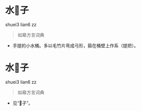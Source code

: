 # 水𪳄子
shuei3 lian6 zz
> 如皋方言词典
- 手提的小水桶。多以毛竹片弯成弓形，箍在桶壁上作系（提把）。

# 水𪳄子
shuei3 lian6 zz
> 如皋方言词典
- 见“𪳄子”。
